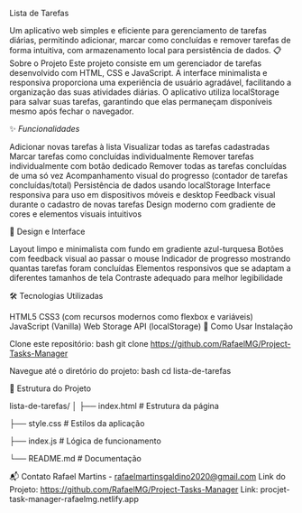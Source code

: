Lista de Tarefas

Um aplicativo web simples e eficiente para gerenciamento de tarefas diárias, permitindo adicionar, marcar como concluídas e remover tarefas de forma intuitiva, com armazenamento local para persistência de dados.
📋 Sobre o Projeto
Este projeto consiste em um gerenciador de tarefas desenvolvido com HTML, CSS e JavaScript. A interface minimalista e responsiva proporciona uma experiência de usuário agradável, facilitando a organização das suas atividades diárias. O aplicativo utiliza localStorage para salvar suas tarefas, garantindo que elas permaneçam disponíveis mesmo após fechar o navegador.

✨ *Funcionalidades*

Adicionar novas tarefas à lista
Visualizar todas as tarefas cadastradas
Marcar tarefas como concluídas individualmente
Remover tarefas individualmente com botão dedicado
Remover todas as tarefas concluídas de uma só vez
Acompanhamento visual do progresso (contador de tarefas concluídas/total)
Persistência de dados usando localStorage
Interface responsiva para uso em dispositivos móveis e desktop
Feedback visual durante o cadastro de novas tarefas
Design moderno com gradiente de cores e elementos visuais intuitivos

🎨 Design e Interface

Layout limpo e minimalista com fundo em gradiente azul-turquesa
Botões com feedback visual ao passar o mouse
Indicador de progresso mostrando quantas tarefas foram concluídas
Elementos responsivos que se adaptam a diferentes tamanhos de tela
Contraste adequado para melhor legibilidade

🛠️ Tecnologias Utilizadas

HTML5
CSS3 (com recursos modernos como flexbox e variáveis)
JavaScript (Vanilla)
Web Storage API (localStorage)
🚀 Como Usar
Instalação

Clone este repositório:
bash
git clone https://github.com/RafaelMG/Project-Tasks-Manager

Navegue até o diretório do projeto:
bash 
cd lista-de-tarefas

📂 Estrutura do Projeto

lista-de-tarefas/
│
├── index.html          # Estrutura da página
                       
├── style.css           # Estilos da aplicação

├── index.js            # Lógica de funcionamento

└── README.md           # Documentação

📬 Contato
Rafael Martins - rafaelmartinsgaldino2020@gmail.com
Link do Projeto: https://github.com/RafaelMG/Project-Tasks-Manager
Link: procjet-task-manager-rafaelmg.netlify.app
